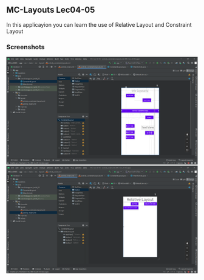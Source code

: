 <h2>MC-Layouts Lec04-05</h2>
In this applicayion you can learn the use of  Relative Layout and Constraint Layout
<h3>Screenshots</h3>
<img src="Images/1.png">
<img src="Images/2.png">
